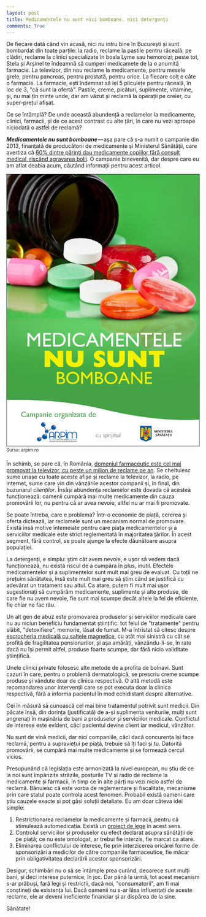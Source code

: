 ```yaml
---
layout: post
title: Medicamentele nu sunt nici bomboane, nici detergenți
comments: True
---
```


De fiecare dată când vin acasă, nici nu intru bine în București și sunt bombardat din toate parțile: la radio, reclame la pastile pentru răceală; pe clădiri, reclame la clinici specializate în boala Lyme sau hemoroizi; peste tot, Stela și Arșinel te îndeamnă să cumperi medicamete de la o anumită farmacie. La televizor, din nou reclame la medicamente, pentru mesele grele, pentru pancreas, pentru prostată, pentru orice. La fiecare colț e câte o farmacie. La farmacie, ești îndemnat să iei 5 pliculețe pentru răceală, în loc de 3, "că sunt la ofertă". Pastile, creme, picături, suplimente, vitamine, și, nu mai țin minte unde, dar am văzut și reclamă la operații pe creier, cu super-prețul afișat.

Ce se întâmplă? De unde această abundență a reclamelor la medicamente, clinici, farmacii, și de ce acest contrast cu alte țări, în care nu vezi aproape niciodată o astfel de reclamă?

<!--more-->

***Medicamentele nu sunt bomboane*** — așa pare că s-a numit o campanie din 2013, finanțată de producătorii de medicamente și Ministerul Sănătăţii, care avertiza că [60% dintre părinţi dau medicamente copiilor fără consult medical, riscând agravarea bolii][1]. O campanie binevenită, dar despre care eu am aflat deabia acum, căutând informații pentru acest articol.

![Medicamentele nu sunt bomboane](/assets/medicamentele-nu-sunt-bomboane.jpg "Medicamentele nu sunt bomboane")
<sup>Sursa: arpim.ro</sup>

În schimb, se pare că, în România, [domeniul farmaceutic este cel mai promovat la televizor, cu peste un milion de reclame pe an][2]. Se cheltuiesc sume uriașe cu toate aceste afișe și reclame la televizor, la radio, pe internet, sume care vin din vânzările acestor companii și, în final, din buzunarul *clienților*. Însăși abundența reclamelor este dovada că acestea funcționează: oamenii cumpără mai multe medicamente din cauza promovării lor, nu pentru că ar avea nevoie, altfel nu ar mai fi promovate.

Se poate întreba, care e problema? Într-o economie de piață, cererea și oferta dictează, iar reclamele sunt un mecanism normal de promovare. Există însă motive întemeiate pentru care piața medicamentelor și a serviciilor medicale este strict reglementată în majoritatea țărilor. În acest segment, fără control, se poate ajunge la efecte dăunătoare asupra populației.

La detergenți, e simplu: știm cât avem nevoie, e ușor să vedem dacă funcționează, nu există riscul de a cumpăra în plus, inutil. Efectele medicamentelor și a suplimentelor sunt mult mai greu de evaluat. Cu toții ne prețuim sănătatea, însă este mult mai greu să știm când se justifică cu adevărat un tratament sau altul. Ca atare, putem fi mult mai ușor sugestionați să cumpărăm medicamente, suplimente și alte produse, de care fie nu avem nevoie, fie sunt mai scumpe decât altele la fel de eficiente, fie chiar ne fac rău.

Un alt gen de abuz este promovarea produselor și serviciilor medicale care nu au niciun beneficiu fundamentat științific: tot felul de "tratamente" pentru slăbit, "detoxifiere", memorie, lăsat de fumat. M-a întristat să citesc despre [escrocheria medicală cu saltele magnetice][3], cu atât mai sinistră cu cât se profită de fragilitatea pensionarilor, și așa amărâți, vânzându-li-se, în rate dacă nu își permit altfel, produse foarte scumpe, dar fără nicio validitate științifică.

Unele clinici private folosesc alte metode de a profita de bolnavi. Sunt cazuri în care, pentru o problemă dermatologică, se prescriu creme scumpe produse și vândute doar de clinica respectivă. O altă metodă este recomandarea unor intervenții care se pot executa doar la clinica respectivă, fără a informa pacientul în mod echidistant despre alternative.

Cei în măsură să cunoască cel mai bine tratamentul potrivit sunt medicii. Din păcate însă, din dorința (justificată) de a-și suplimenta veniturile, mulți sunt angrenați în mașinăria de bani a produselor și serviciilor medicale. Conflictul de interese este evident, căci pacientul devine client iar medicul, vânzător.

Nu sunt de vină medicii, dar nici companiile, căci dacă concurența își face reclamă, pentru a supraviețui pe piață, trebuie să îți faci și tu. Datorită promovării, se cumpără mai multe medicamente și se formează cercul vicios.

Presupunând că legislația este armonizată la nivel european, nu știu de ce la noi sunt împânzite străzile, posturile TV și radio de reclame la medicamente și farmacii, în timp ce în alte părți nu vezi nicio astfel de reclamă. Bănuiesc că este vorba de reglementare și fiscalitate, mecanisme prin care statul poate controla acest fenomen. Probabil există oameni care știu cauzele exacte și pot găsi soluții detaliate. Eu am doar câteva idei simple:

1. Restricționarea reclamelor la medicamente și farmacii, pentru că stimulează automedicația. Există un [proiect de lege][4] în acest sens.
2. Controlul serviciilor și produselor cu efect declarat asupra sănătății de pe piață; ce nu este omologat, ar trebui fie interzis, fie marcat ca atare.
3. Eliminarea conflictului de interese, fie prin interzicerea oricărei forme de sponsorizări a medicilor de către companiile farmaceutice, fie măcar prin obligativitatea declarării acestor sponsorizări.

Desigur, schimbări nu o să se întâmple prea curând, deoarece sunt mulți bani, și deci interese puternice, în joc. Dar până la urmă, tot acest mecanism s-ar prăbuși, fară legi și restricții, dacă noi, "consumatorii", am fi mai conștineți de existența lui. Dacă oamenii nu s-ar lăsa influențați de aceste reclame, ele ar deveni ineficiente financiar și ar dispărea de la sine.

Sănătate!

[1]: http://www.realitatea.net/medicamentele-nu-sunt-bomboane-ce-risti-daca-ii-dai-copilului-tau-pastile-fara-sa-mergi-la-medic_929864.html

[2]: http://www.paginademedia.ro/2014/02/publicitatea-tv-1-peste-un-milion-de-reclame-la-mancare-si-la-medicamente-intr-un-an-orange-vodafone-cosmote-si-romtelecom-cele-mai-promovate-marci-pe-tv-anul-trecut/

[3]: http://www.hotnews.ro/stiri-esential-18751822-escrocherii-medicale-saltele-magnetice.htm

[4]: http://www.hotnews.ro/stiri-politic-20356913-proiect-lege-care-prevede-interzicerea-publicitatii-explicite-medicamente-initiat-senator-udmr.htm
